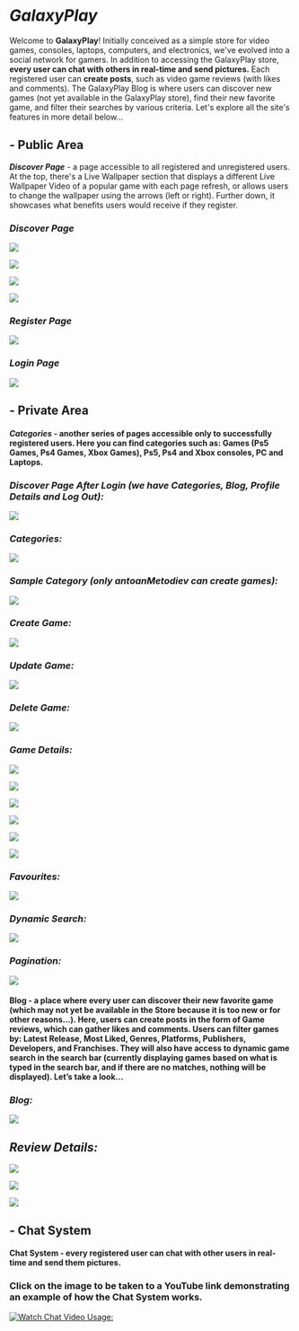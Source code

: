 # __*GalaxyPlay*__
Welcome to __GalaxyPlay__! Initially conceived as a simple store for video games, consoles, laptops, computers, and electronics, we've evolved into a social network for gamers. In addition to accessing the GalaxyPlay store, __every user can chat with others in real-time and send pictures.__ Each registered user can __create posts__, such as video game reviews (with likes and comments). The GalaxyPlay Blog is where users can discover new games (not yet available in the GalaxyPlay store), find their new favorite game, and filter their searches by various criteria. Let's explore all the site's features in more detail below...

## - Public Area

__*Discover Page*__ - a page accessible to all registered and unregistered users. At the top, there's a Live Wallpaper section that displays a different Live Wallpaper Video of a popular game with each page refresh, or allows users to change the wallpaper using the arrows (left or right). Further down, it showcases what benefits users would receive if they register.


### __*Discover Page*__

![](client/README-images/live-wallper-1.png)

![](client/README-images/discover-page-1.png)

![](client/README-images/discover-page-2.png)

![](client/README-images/discover-page-3.png)


### __*Register Page*__
![](client/README-images/register.png)

### __*Login Page*__
![](client/README-images/login.png)


## - Private Area

#### __*Categories*__ - another series of pages accessible only to successfully registered users. Here you can find categories such as: Games (Ps5 Games, Ps4 Games, Xbox Games), Ps5, Ps4 and Xbox consoles, PC and Laptops.

### __*Discover Page After Login (we have Categories, Blog, Profile Details and Log Out):*__
![](client/README-images/discover-page-after-login.png)

### __*Categories:*__
![](client/README-images/categories.png)

### __*Sample Category (only antoanMetodiev can create games):*__
![](client/README-images/ps5-games.png)

### __*Create Game:*__
![](client/README-images/create-game.png)

### __*Update Game:*__
![](client/README-images/update-game.png)

### __*Delete Game:*__
![](client/README-images/delete-game.png)

### __*Game Details:*__
![](client/README-images/game-details.png)

![](client/README-images/game-details-2.png)

![](client/README-images/game-details-3.png)

![](client/README-images/game-details-trailer.png)

![](client/README-images/game-details-comments.png)

![](client/README-images/game-details-makeComment.png)

### __*Favourites:*__
![](client/README-images/game-details-favourites.png)

### __*Dynamic Search:*__
![](client/README-images/dynamic-search.png)

### __*Pagination:*__
![](client/README-images/pagination.png)


#### Blog - a place where every user can discover their new favorite game (which may not yet be available in the Store because it is too new or for other reasons...). Here, users can create posts in the form of Game reviews, which can gather likes and comments. Users can filter games by: Latest Release, Most Liked, Genres, Platforms, Publishers, Developers, and Franchises. They will also have access to dynamic game search in the search bar (currently displaying games based on what is typed in the search bar, and if there are no matches, nothing will be displayed). Let’s take a look...

### __*Blog:*__
![](client/README-images/blog-main-page.png)

## __*Review Details:*__
![](client/README-images/gameplay-video.png)

![](client/README-images/blog-description.png)

![](client/README-images/blog-description-2.png)

## - Chat System

#### Chat System - every registered user can chat with other users in real-time and send them pictures.

### Click on the image to be taken to a YouTube link demonstrating an example of how the Chat System works.
[![Watch Chat Video Usage:](https://img.youtube.com/vi/Ihcgyzh28Zw/0.jpg)](https://youtu.be/Ihcgyzh28Zw)







